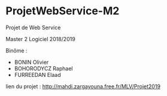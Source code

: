 # ProjetWebService-M2
Projet de Web Service 

Master 2 Logiciel
2018/2019 

Binôme :
+ BONIN Olivier
+ BOHORODYCZ Raphael
+ FURREEDAN Elaad

lien du projet : http://mahdi.zargayouna.free.fr/MLV/Projet2019
